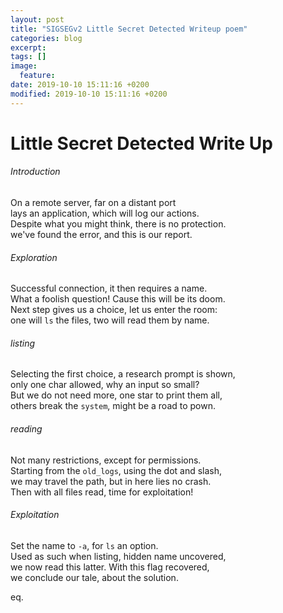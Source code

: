```yaml
---
layout: post
title: "SIGSEGv2 Little Secret Detected Writeup poem"
categories: blog
excerpt:
tags: []
image:
  feature:
date: 2019-10-10 15:11:16 +0200
modified: 2019-10-10 15:11:16 +0200
---
```


# Little Secret Detected Write Up

###### Introduction

On a remote server, far on a distant port  
lays an application, which will log our actions.  
Despite what you might think, there is no protection.  
we've found the error, and this is our report.  

###### Exploration

Successful connection, it then requires a name.  
What a foolish question! Cause this will be its doom.  
Next step gives us a choice, let us enter the room:  
one will `ls` the files, two will read them by name.  

###### listing

Selecting the first choice, a research prompt is shown,  
only one char allowed, why an input so small?  
But we do not need more, one star to print them all,  
others break the `system`, might be a road to pown.  

###### reading

Not many restrictions, except for permissions.  
Starting from the `old_logs`, using the dot and slash,  
we may travel the path, but in here lies no crash.  
Then with all files read, time for exploitation!  

###### Exploitation

Set the name to `-a`, for `ls` an option.  
Used as such when listing, hidden name uncovered,  
we now read this latter. With this flag recovered,  
we conclude our tale, about the solution.  

eq.

